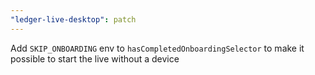 ```yaml
---
"ledger-live-desktop": patch
---
```


Add `SKIP_ONBOARDING` env to `hasCompletedOnboardingSelector` to make it possible to start the live without a device
